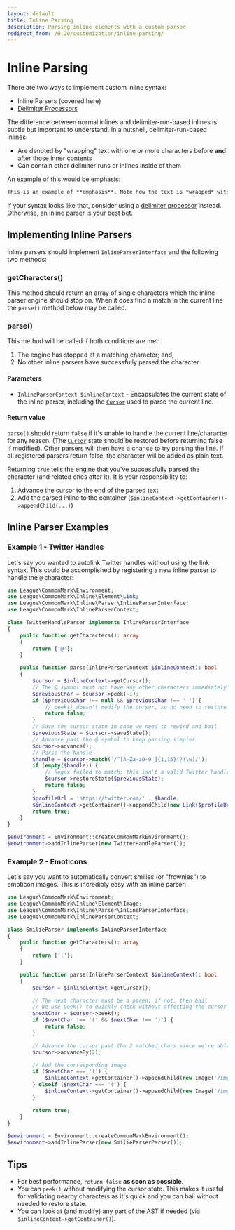 ```yaml
---
layout: default
title: Inline Parsing
description: Parsing inline elements with a custom parser
redirect_from: /0.20/customization/inline-parsing/
---
```


# Inline Parsing

There are two ways to implement custom inline syntax:

- Inline Parsers (covered here)
- [Delimiter Processors](/1.0/customization/delimiter-processing/)

The difference between normal inlines and delimiter-run-based inlines is subtle but important to understand.  In a nutshell, delimiter-run-based inlines:

- Are denoted by "wrapping" text with one or more characters before **and** after those inner contents
- Can contain other delimiter runs or inlines inside of them

An example of this would be emphasis:

```markdown
This is an example of **emphasis**. Note how the text is *wrapped* with the same character(s) before and after.
```

If your syntax looks like that, consider using a [delimiter processor](/1.0/customization/delimiter-processing/) instead.  Otherwise, an inline parser is your best bet.

## Implementing Inline Parsers

Inline parsers should implement `InlineParserInterface` and the following two methods:

### getCharacters()

This method should return an array of single characters which the inline parser engine should stop on.  When it does find a match in the current line the `parse()` method below may be called.

### parse()

This method will be called if both conditions are met:

1. The engine has stopped at a matching character; and,
2. No other inline parsers have successfully parsed the character

#### Parameters

- `InlineParserContext $inlineContext` - Encapsulates the current state of the inline parser, including the [`Cursor`](/1.0/customization/cursor/) used to parse the current line.

#### Return value

`parse()` should return `false` if it's unable to handle the current line/character for any reason.  (The [`Cursor`](/1.0/customization/cursor/) state should be restored before returning false if modified). Other parsers will then have a chance to try parsing the line.  If all registered parsers return false, the character will be added as plain text.

Returning `true` tells the engine that you've successfully parsed the character (and related ones after it).  It is your responsibility to:

1. Advance the cursor to the end of the parsed text
2. Add the parsed inline to the container (`$inlineContext->getContainer()->appendChild(...)`)

## Inline Parser Examples

### Example 1 - Twitter Handles

Let's say you wanted to autolink Twitter handles without using the link syntax.  This could be accomplished by registering a new inline parser to handle the `@` character:

```php
use League\CommonMark\Environment;
use League\CommonMark\Inline\Element\Link;
use League\CommonMark\Inline\Parser\InlineParserInterface;
use League\CommonMark\InlineParserContext;

class TwitterHandleParser implements InlineParserInterface
{
    public function getCharacters(): array
    {
        return ['@'];
    }

    public function parse(InlineParserContext $inlineContext): bool
    {
        $cursor = $inlineContext->getCursor();
        // The @ symbol must not have any other characters immediately prior
        $previousChar = $cursor->peek(-1);
        if ($previousChar !== null && $previousChar !== ' ') {
            // peek() doesn't modify the cursor, so no need to restore state first
            return false;
        }
        // Save the cursor state in case we need to rewind and bail
        $previousState = $cursor->saveState();
        // Advance past the @ symbol to keep parsing simpler
        $cursor->advance();
        // Parse the handle
        $handle = $cursor->match('/^[A-Za-z0-9_]{1,15}(?!\w)/');
        if (empty($handle)) {
            // Regex failed to match; this isn't a valid Twitter handle
            $cursor->restoreState($previousState);
            return false;
        }
        $profileUrl = 'https://twitter.com/' . $handle;
        $inlineContext->getContainer()->appendChild(new Link($profileUrl, '@' . $handle));
        return true;
    }
}

$environment = Environment::createCommonMarkEnvironment();
$environment->addInlineParser(new TwitterHandleParser());
```

### Example 2 - Emoticons

Let's say you want to automatically convert smilies (or "frownies") to emoticon images.  This is incredibly easy with an inline parser:

```php
use League\CommonMark\Environment;
use League\CommonMark\Inline\Element\Image;
use League\CommonMark\Inline\Parser\InlineParserInterface;
use League\CommonMark\InlineParserContext;

class SmilieParser implements InlineParserInterface
{
    public function getCharacters(): array
    {
        return [':'];
    }

    public function parse(InlineParserContext $inlineContext): bool
    {
        $cursor = $inlineContext->getCursor();

        // The next character must be a paren; if not, then bail
        // We use peek() to quickly check without affecting the cursor
        $nextChar = $cursor->peek();
        if ($nextChar !== '(' && $nextChar !== ')') {
            return false;
        }

        // Advance the cursor past the 2 matched chars since we're able to parse them successfully
        $cursor->advanceBy(2);

        // Add the corresponding image
        if ($nextChar === ')') {
            $inlineContext->getContainer()->appendChild(new Image('/img/happy.png'));
        } elseif ($nextChar === '(') {
            $inlineContext->getContainer()->appendChild(new Image('/img/sad.png'));
        }

        return true;
    }
}

$environment = Environment::createCommonMarkEnvironment();
$environment->addInlineParser(new SmilieParserParser());
```

## Tips

- For best performance, `return false` **as soon as possible**.
- You can `peek()` without modifying the cursor state. This makes it useful for validating nearby characters as it's quick and you can bail without needed to restore state.
- You can look at (and modify) any part of the AST if needed (via `$inlineContext->getContainer()`).
